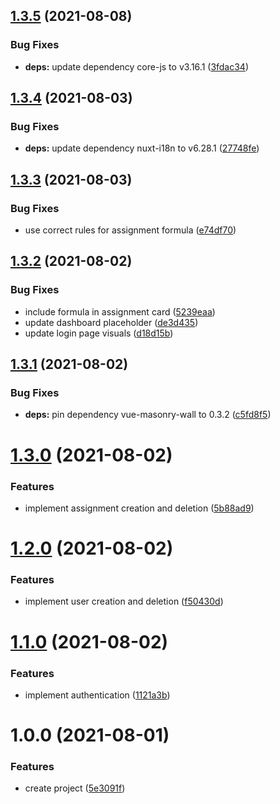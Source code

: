 ## [1.3.5](https://github.com/DerYeger/apollo-admin/compare/v1.3.4...v1.3.5) (2021-08-08)


### Bug Fixes

* **deps:** update dependency core-js to v3.16.1 ([3fdac34](https://github.com/DerYeger/apollo-admin/commit/3fdac34bb36ab29ba086d0967ed001e326538973))

## [1.3.4](https://github.com/DerYeger/apollo-admin/compare/v1.3.3...v1.3.4) (2021-08-03)


### Bug Fixes

* **deps:** update dependency nuxt-i18n to v6.28.1 ([27748fe](https://github.com/DerYeger/apollo-admin/commit/27748fe88795fd76ecb096455b980e6e66fb9168))

## [1.3.3](https://github.com/DerYeger/apollo-admin/compare/v1.3.2...v1.3.3) (2021-08-03)


### Bug Fixes

* use correct rules for assignment formula ([e74df70](https://github.com/DerYeger/apollo-admin/commit/e74df708f5127ef321c0b50c06b218cea8356a7a))

## [1.3.2](https://github.com/DerYeger/apollo-admin/compare/v1.3.1...v1.3.2) (2021-08-02)


### Bug Fixes

* include formula in assignment card ([5239eaa](https://github.com/DerYeger/apollo-admin/commit/5239eaa0450696fe1a1f2354c9ff4239af0776b7))
* update dashboard placeholder ([de3d435](https://github.com/DerYeger/apollo-admin/commit/de3d435dd0cdccf3c77654608f7a4375c098594c))
* update login page visuals ([d18d15b](https://github.com/DerYeger/apollo-admin/commit/d18d15b47ef73550ef2a5ee3752289b8ab892c69))

## [1.3.1](https://github.com/DerYeger/apollo-admin/compare/v1.3.0...v1.3.1) (2021-08-02)


### Bug Fixes

* **deps:** pin dependency vue-masonry-wall to 0.3.2 ([c5fd8f5](https://github.com/DerYeger/apollo-admin/commit/c5fd8f5c9ddac16d9896fd8baa0644bd72876ed1))

# [1.3.0](https://github.com/DerYeger/apollo-admin/compare/v1.2.0...v1.3.0) (2021-08-02)


### Features

* implement assignment creation and deletion ([5b88ad9](https://github.com/DerYeger/apollo-admin/commit/5b88ad9ad086eb1a91198af019de3b6c054cdf29))

# [1.2.0](https://github.com/DerYeger/apollo-admin/compare/v1.1.0...v1.2.0) (2021-08-02)


### Features

* implement user creation and deletion ([f50430d](https://github.com/DerYeger/apollo-admin/commit/f50430d20a8f5ce51b087a2223a573ccd604d36e))

# [1.1.0](https://github.com/DerYeger/apollo-admin/compare/v1.0.0...v1.1.0) (2021-08-02)


### Features

* implement authentication ([1121a3b](https://github.com/DerYeger/apollo-admin/commit/1121a3b6f9810b2aab714e122786d2b974406772))

# 1.0.0 (2021-08-01)


### Features

* create project ([5e3091f](https://github.com/DerYeger/apollo-admin/commit/5e3091fc2f65e5b33f4575f70cfd51089c7cbecd))
